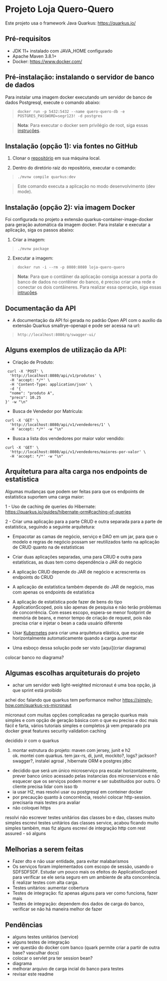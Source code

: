 # Projeto Loja Quero-Quero

Este projeto usa o framework Java Quarkus: https://quarkus.io/

## Pré-requisitos

- JDK 11+ instalado com JAVA_HOME configurado
- Apache Maven 3.8.1+
- Docker: https://www.docker.com/


## Pré-instalação: instalando o servidor de banco de dados

Para instalar uma imagem docker executando um servidor de banco de dados Postgresql, execute o comando abaixo:

> `docker run -p 5432:5432 --name quero-quero-db -e POSTGRES_PASSWORD=segr123! -d postgres`
 
> **Nota**: Para executar o docker sem privilégio de root, siga essas [instruções](https://docs.docker.com/engine/install/linux-postinstall/#manage-docker-as-a-non-root-user).
 
## Instalação (opção 1): via fontes no GitHub

1. Clonar o [repositório](https://github.com/christianviana/loja) em sua máquina local.

2. Dentro do diretório raiz do repositório, executar o comando:

> `./mvnw compile quarkus:dev`

> Este comando executa a aplicação no modo desenvolvimento (dev mode).

## Instalação (opção 2): via imagem Docker

Foi configurada no projeto a extensão quarkus-container-image-docker para geração automática da imagem docker. 
Para instalar e executar a aplicação, siga os passos abaixo:

1. Criar a imagem:

> `./mvnw package`

2. Executar a imagem:

> `docker run -i --rm -p 8080:8080 loja-quero-quero`

> **Nota**: Para que o contâiner da aplicação consiga acessar a porta do banco de dados no contêiner do banco, é preciso criar uma rede e conectar os dois contâineres. Para realizar essa operação, siga essas [intruções](https://stackoverflow.com/questions/42385977/accessing-a-docker-container-from-another-container).

## Documentação da API


- A documentação da API foi gerada no padrão Open API com o auxílio da extensão Quarkus smallrye-openapi e
pode ser acessa na url: 

> `http://localhost:8080/q/swagger-ui/`

## Alguns exemplos de utilização da API:

- Criação de Produto:

```
 curl -X 'POST' \
  'http://localhost:8080/api/v1/produtos' \
  -H 'accept: */*' \
  -H 'Content-Type: application/json' \
  -d '{  
  "nome": "produto A",
  "preco": 10.25
}' -w "\n"
```

- Busca de Vendedor por Matrícula:

```
curl -X 'GET' \
  'http://localhost:8080/api/v1/vendedores/1' \
  -H 'accept: */*' -w "\n"
```

- Busca a lista dos vendedores por maior valor vendido:

```
curl -X 'GET' \
  'http://localhost:8080/api/v1/vendedores/maiores-por-valor' \
  -H 'accept: */*' -w "\n"
```

## Arquitetura para alta carga nos endpoints de estatística

Algumas mudanças que podem ser feitas para que os endpoints de estatística suportem uma carga maior:

1 - Uso de caching de queries do Hibernate: https://quarkus.io/guides/hibernate-orm#caching-of-queries

2 - Criar uma aplicação para a parte CRUD e outra separada para a parte de estatística, seguindo a seguinte arquitetura:

 - Empacotar as camas de negócio, serviço e DAO em um jar, para que o modelo e regras de negócio possam ser reutilizados
  tanto na aplicação de CRUD quanto na de estatísticas
  - Criar duas aplicações separadas, uma para CRUD e outra para estatísticas, as duas tem como dependência o JAR do negócio
  - A aplicação CRUD depende do JAR de negócio e acrescrenta os endpoints do CRUD
  - A aplicação de estatística também depende do JAR de negócio, mas com apenas os endpoints de estatística
  - A aplicação de estatística pode fazer de bens do tipo ApplicationScoped, pois são apenas de pesquisa e não terão problemas de concorrência. Com esses escopo, espera-se menor footprint de memória de beans, e menor tempo de criação de request, pois não precisa criar e injetar o bean a cada usuário diferente  
  - Usar [Kubernetes](https://kubernetes.io/) para criar uma arquitetura elástica, que escale horizontalmente automaticamente quando a carga aumentar
  
  - Uma esboço dessa solução pode ser visto [aqui](criar diagrama)

colocar banco no diagrama?


## Algumas escolhas arquiteturais do projeto

-  achar um servidor web light-weighted
micronaut é uma boa opção, já que sprint está proibido

achei doc falando que quarkus tem performance melhor
https://simply-how.com/quarkus-vs-micronaut

micronaut com muitas opções complicadas na geração
quarkus mais simples e com opção de geração básica com o que eu preciso 
e doc mais fácil e farta, vários tutoriais simples e completos
já vem preparado pra docker
great features
security
validation
caching

decidido ir com o quarkus
1. montar estrutura do projeto: maven com jersey, junit e h2  
ok. montei com quarkus. tem jax-rs, di, junit, mockito?, logs? jackson? swagger?, 
 instalei agroal , hibernate ORM e postgres jdbc
- decidido que será um único microserviço pra escalar horizontalmente, prever banco único acessado pelas instancias dos microservicos e não esquecer que os serviços podem morrer e ser substituidos por outro. O cliente precisa lidar com isso tb
- ia usar H2, mas resolvi usar ou postgresql em conteiner docker
- por precaução quanto à concorrência, resolvi colocar http-session. precisaria mais testes pra avaliar
- não coloquei https

resolvi não escrever testes unitários das classes bo e dao, classes muito simples
escrevi testes unitários das classes service, acabou ficando muito simples também, mas fiz alguns
escrevi de integração http com rest assured - só alguns  

## Melhorias a serem feitas

- Fazer dto e não usar entidade, para evitar malabarismos
- Os serviços foram implementados com escopo de sessão, usando o SDFSDFSDF. Estudar um pouco mais os efeitos do ApplicationScoped para verificar se ele seria seguro em um ambiente de alta concorrência. E realizar testes com alta carga.
- Testes unitários: aumentar cobertura
- Testes de integração: fiz apenas alguns para ver como funciona, fazer mais
- Testes de integração: dependem dos dados de carga do banco, verificar se não há maneira melhor de fazer

## Pendências

- alguns testes unitários (service)
- alguns testes de integração
- ver questão do docker com banco (quark permite criar a partir de outra base? vasculhar docs)
- colocar o servlet pra ter session bean?
- diagrama
- melhorar arquivo de carga incial do banco para testes
- revisar este readme


